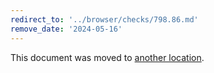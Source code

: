 ```yaml
---
redirect_to: '../browser/checks/798.86.md'
remove_date: '2024-05-16'
---
```


This document was moved to [another location](../browser/checks/798.86.md).

<!-- This redirect file can be deleted after 2024-05-16. -->
<!-- Redirects that point to other docs in the same project expire in three months. -->
<!-- Redirects that point to docs in a different project or site (for example, link is not relative and starts with `https:`) expire in one year. -->
<!-- Before deletion, see: https://docs.gitlab.com/ee/development/documentation/redirects.html -->
